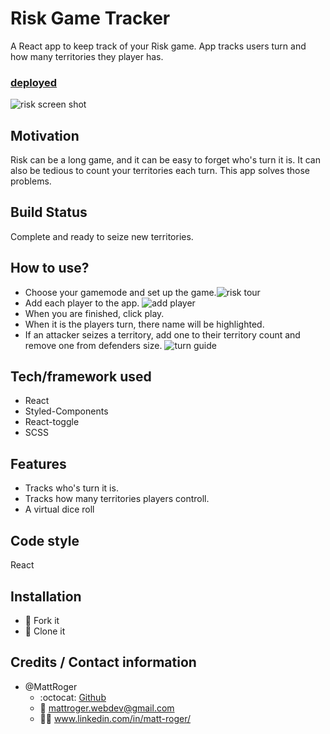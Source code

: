 # Risk Game Tracker
A React app to keep track of your Risk game. App tracks users turn and how many territories they player has.

### [deployed](https://risk-game-tracker.herokuapp.com/)

![risk screen shot](https://github.com/MattRoger/screenshots/blob/master/riskgametracker/risk.PNG?raw=true)

## Motivation
Risk can be a long game, and it can be easy to forget who's turn it is. It can also be tedious to count your territories each turn. This app solves those problems. 

## Build Status
Complete and ready to seize new territories. 

## How to use?
* Choose your gamemode and set up the game.![risk tour](https://github.com/MattRoger/screenshots/blob/master/riskgametracker/Risk%20Game%20Tracker_Intro.gif?raw=true)
* Add each player to the app. ![add player](https://github.com/MattRoger/screenshots/blob/master/riskgametracker/Risk%20Game%20Tracker%20Add%20Player.gif?raw=true)
* When you are finished, click play.
* When it is the players turn, there name will be highlighted.
* If an attacker seizes a territory, add one to their territory count and remove one from defenders size. ![turn guide](https://github.com/MattRoger/screenshots/blob/master/riskgametracker/turnguide.gif?raw=true)

## Tech/framework used
* React
* Styled-Components
* React-toggle
* SCSS

## Features
* Tracks who's turn it is.
* Tracks how many territories players controll.
* A virtual dice roll


## Code style
React


## Installation
* :trident: Fork it
* :sheep: Clone it



## Credits / Contact information
* @MattRoger 
  * :octocat: [Github](https://mattroger.github.io)
  * :e-mail: mattroger.webdev@gmail.com
  * :man_office_worker: www.linkedin.com/in/matt-roger/

